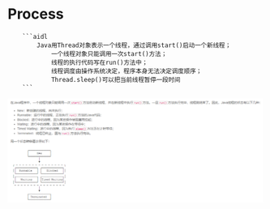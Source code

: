 # Process
        ```aidl
            Java用Thread对象表示一个线程，通过调用start()启动一个新线程；
                一个线程对象只能调用一次start()方法；
                线程的执行代码写在run()方法中；
                线程调度由操作系统决定，程序本身无法决定调度顺序；
                Thread.sleep()可以把当前线程暂停一段时间
        ```
![线程状态](images/01.PNG "github") 